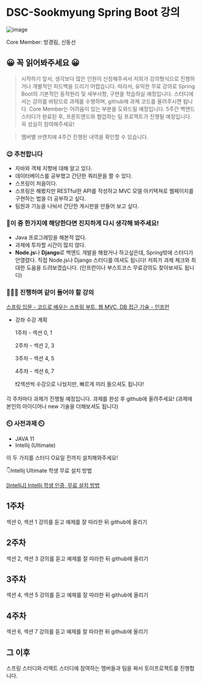 # DSC-Sookmyung Spring Boot 강의

![image](https://user-images.githubusercontent.com/52663248/103261565-5659db80-49e5-11eb-9fb8-f94c2fabd210.png)

Core Member: 방경림, 신동선

## 😀 꼭 읽어봐주세요 😀

> 시작하기 앞서, 생각보다 많은 인원이 신청해주셔서 저희가 강의형식으로 진행하거나 개별적인 피드백을 드리기 어렵습니다. 따라서, 유익한 무료 강의로 Spring Boot의 기본적인 동작원리 및 세부사항, 구현을 학습하실 예정입니다. 스터디에서는 강의를 바탕으로 과제를 수행하며, github에 과제 코드를 올려주시면 됩니다.  Core Member는 어려움이 있는 부분을 도와드릴 예정입니다. 5주간 백엔드 스터디가 완료된 후, 프론트엔드와 협업하는 팀 프로젝트가 진행될 예정입니다. 꼭 성실히 참여해주세요!

> 멤버별 브랜치에 4주간 진행된 내역을 확인할 수 있습니다.

### 😉 추천합니다

- 자바와 객체 지향에 대해 알고 있다.
- 데이터베이스를 공부했고 간단한 쿼리문을 짤 수 있다.
- 스프링이 처음이다.
- 스프링은 해봤지만 RESTful한 API를 작성하고 MVC 모델 아키텍쳐로 웹페이지를 구현하는 법을 더 공부하고 싶다.
- 팀원과 기능을 나눠서 간단한 게시판을 만들어 보고 싶다.

### 🤔이 중 한가지에 해당한다면 진지하게 다시 생각해 봐주세요!

- Java 프로그래밍을 해본적 없다.
- 과제에 투자할 시간이 많지 않다.
- **Node.js**나 **Django**로 백엔드 개발을 해왔거나 하고싶은데, Spring밖에 스터디가 안열렸다.
직접 Node.js나 Django 스터디를 여셔도 됩니다! 저희가 과제 체크와 최대한 도움을 드려보겠습니다. (인프런이나 부스트코스 무료강의도 찾아보셔도 됩니다)

### 👩🏻‍💻 진행하며 같이 들어야 할 강의

[스프링 입문 - 코드로 배우는 스프링 부트, 웹 MVC, DB 접근 기술 - 인프런](https://www.inflearn.com/course/%EC%8A%A4%ED%94%84%EB%A7%81-%EC%9E%85%EB%AC%B8-%EC%8A%A4%ED%94%84%EB%A7%81%EB%B6%80%ED%8A%B8)

- 강좌 수강 계획

    1주차 - 섹션 0, 1

    2주차 - 섹션 2, 3

    3주차 - 섹션 4, 5

    4주차 - 섹션 6, 7

    ❗2섹션씩 수강으로 나눴지만, 빠르게 미리 들으셔도 됩니다!

각 주차마다 과제가 진행될 예정입니다. 과제를 완성 후 github에 올려주세요! (과제에 본인의 아이디어나 new 기술을 더해보셔도 됩니다)

### ⏲️ 사전과제 ⏲️

- JAVA 11
- Intellij (Ultimate)

이 두 가지를 스터디 O요일 전까지 설치해와주세요!

👇Intellij Ultimate 학생 무료 설치 방법

[[IntelliJ] Intellij 학생 인증, 무료 설치 방법](https://goddaehee.tistory.com/215)

## 1주차

섹션 0, 섹션 1 강의를 듣고 예제를 잘 따라한 뒤 github에 올리기

## 2주차

섹션 2, 섹션 3 강의를 듣고 예제를 잘 따라한 뒤 github에 올리기

## 3주차

섹션 4, 섹션 5 강의를 듣고 예제를 잘 따라한 뒤 github에 올리기

## 4주차

섹션 6, 섹션 7 강의를 듣고 예제를 잘 따라한 뒤 github에 올리기

## 그 이후

스프링 스터디와 리액트 스터디에 참여하는 멤버들과 팀을 짜서 토이프로젝트를 진행합니다.

